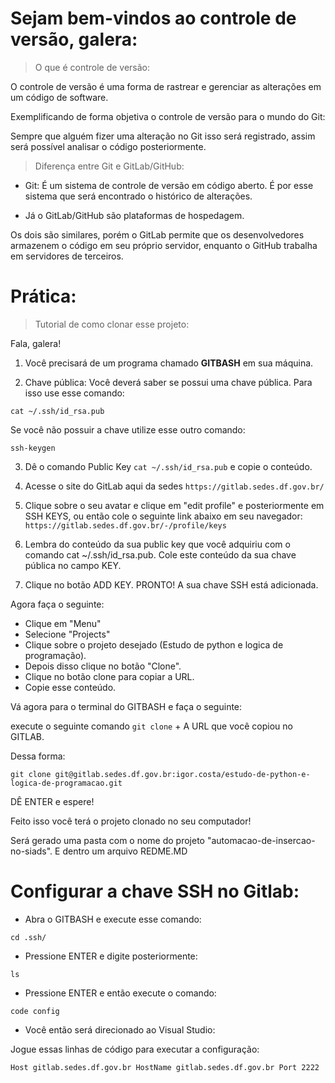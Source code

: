 

# Sejam bem-vindos ao controle de versão, galera: 

> O que é controle de versão: 

O controle de versão é uma forma de rastrear e gerenciar as alterações em um código de software. 

Exemplificando de forma objetiva o controle de versão para o mundo do Git:

Sempre que alguém fizer uma alteração no Git isso será registrado, assim será possível analisar o código posteriormente. 

> Diferença entre Git e GitLab/GitHub:

- Git: É um sistema de controle de versão em código aberto. É por esse sistema que será encontrado o histórico de alterações. 

- Já o GitLab/GitHub são plataformas de hospedagem. 

Os dois são similares, porém o GitLab permite que os desenvolvedores armazenem o código em seu próprio servidor, enquanto o GitHub trabalha em servidores de terceiros. 

# Prática: 

> Tutorial de como clonar esse projeto: 

Fala, galera!

1. Você precisará de um programa chamado **GITBASH** em sua máquina.

2. Chave pública: 
Você deverá saber se possui uma chave pública. 
Para isso use esse comando: 

```cat ~/.ssh/id_rsa.pub```

Se você não possuir a chave utilize esse outro comando:

```ssh-keygen```

3. Dê o comando Public Key ``cat ~/.ssh/id_rsa.pub`` e copie o conteúdo. 

4. Acesse o site do GitLab aqui da sedes ``https://gitlab.sedes.df.gov.br/``

5. Clique sobre o seu avatar e clique em "edit profile" e posteriormente em SSH KEYS, ou então cole o seguinte link abaixo em seu navegador:
``https://gitlab.sedes.df.gov.br/-/profile/keys``

6. Lembra do conteúdo da sua public key que você adquiriu com o comando cat ~/.ssh/id_rsa.pub. 
Cole este conteúdo da sua chave pública no campo KEY.

7. Clique no botão ADD KEY. PRONTO! A sua chave SSH está adicionada. 

Agora faça o seguinte: 

-  Clique em "Menu" 
-  Selecione "Projects"
-  Clique sobre o projeto desejado (Estudo de python e logica de programação). 
-  Depois disso clique no botão "Clone". 
-  Clique no botão clone para copiar a URL.
-  Copie esse conteúdo. 

Vá agora para o terminal do GITBASH e faça o seguinte: 

execute o seguinte comando ``git clone`` + A URL que você copiou no GITLAB. 

Dessa forma: 

``git clone git@gitlab.sedes.df.gov.br:igor.costa/estudo-de-python-e-logica-de-programacao.git``

DÊ ENTER e espere! 

Feito isso você terá o projeto clonado no seu computador! 

 Será gerado uma pasta com o nome do projeto "automacao-de-insercao-no-siads". 
E dentro um arquivo REDME.MD

# Configurar a chave SSH no Gitlab: 


- Abra o GITBASH e execute esse comando: 

``cd .ssh/``

- Pressione ENTER e digite posteriormente: 

``ls``

- Pressione ENTER e então execute o comando: 

``code config``

- Você então será direcionado ao Visual Studio: 

Jogue essas linhas de código para executar a configuração:

``Host gitlab.sedes.df.gov.br
    HostName gitlab.sedes.df.gov.br
    Port 2222``
